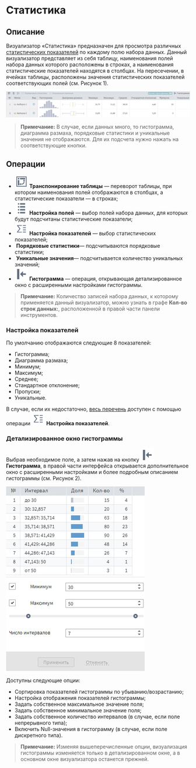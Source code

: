 # Статистика

## Описание

Визуализатор «Статистика» предназначен для просмотра различных [статистических показателей](./statistics-description.md) по каждому полю набора данных. Данный визуализатор представляет из себя таблицу, наименования полей набора данных которого расположены в строках, а наименования статистические показателей находятся в столбцах. На пересечении, в ячейках таблицы, расположены значения статистических показателей соответствующих полей (см. Рисунок 1).

![Визуализатор «Статистика»](./statistics.png)

>**Примечание:** В случае, если данных много, то гистограмма, диаграмма размаха, порядковые статистики и уникальные значения не отображаются. Для их подсчета нужно нажать на соответствующие кнопки.

## Операции

* ![](./toolbar-18-68.svg) **Транспонирование таблицы** — переворот таблицы, при котором наименования полей отображаются в столбцах, а статистические показатели — в строках;
* ![](./toolbar-18-148.svg) **Настройка полей** —  выбор полей набора данных, для которых будут подсчитаны статистические показатели;
* ![](./toolbar-18-80.svg) **Настройка показателей** — выбор статистических показателей;
* ![]() **Порядковые статистики**— подсчитываются порядковые статистики;
* ![]() **Уникальные значения**— подсчитывается количество уникальных значений;
* ![](./toolbar-18-171.svg) **Гистограмма** — операция, открывающая детализированное окно с расширенными настройками гистограммы.

>**Примечание:** Количество записей набора данных, к которому применяется данный визуализатор, можно узнать в графе **Кол-во строк данных:**, расположенной в правой части панели инструментов.

### Настройка показателей

По умолчанию отображаются следующие 8 показателей:
* Гистограмма;
* Диаграмма размаха;
* Минимум;
* Максимум;
* Среднее;
* Стандартное отклонение;
* Пропуски;
* Уникальные.

В случае, если их недостаточно, [весь перечень](./statistics-description.md) доступен с помощью операции ![](./toolbar-18-80.svg) **Настройка показателей**.

### Детализированное окно гистограммы

Выбрав необходимое поле, а затем нажав на кнопку ![](./toolbar-18-171.svg) **Гистограмма**, в правой части интерфейса открывается дополнительное окно с расширенными настройками и более подробным описанием гистограммы (см. Рисунок 2).

![Детализированное окно гистограммы](histogram-advanced.png)

Доступны следующие опции:
* Сортировка показателей гистограммы по убыванию/возрастанию;
* Настройка отображения показателей гистограммы; 
* Задать собственное максимальное значение поля;
* Задать собственное минимальное значение поля;
* Задать собственное количество интервалов (в случае, если поле непрерывного типа);
* Включить Null-значения в гистограмму (в случае, если поле дискретного типа).
 
 >**Примечание:** Изменяя вышеперечисленные опции, визуализация гистограммы изменяется только в детализированном окне, а в основном окне визуализатора останется прежней.